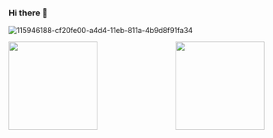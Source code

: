 ### Hi there 👋

![115946188-cf20fe00-a4d4-11eb-811a-4b9d8f91fa34](https://github.com/yadi09/coding-challenge_one/assets/140100340/ce00f70c-556e-4697-a014-d57ea982e898)

<a controls width="500" height="300" align="right" href="https://github.com/yadi09/yadi09/issues/1#issue-1910208766">

</a>

<a href="https://github.com/yadi09/github-readme-stats">
  <img height=175 align="right" src="https://github-readme-stats.vercel.app/api?username=yadi09" />
</a>
<a href="https://github.com/yadi09/convoychat">
  <img height=175 align="left" src="https://github-readme-stats.vercel.app/api/top-langs?username=yadi09&layout=compact&langs_count=8&card_width=320" />
</a>
